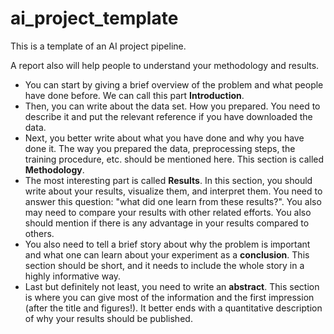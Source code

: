 # ai_project_template
This is a template of an AI project pipeline. 



A report also will help people to understand your methodology and results. 
- You can start by giving a brief overview of the problem and what people have done before. We can call this part **Introduction**. 
- Then, you can write about the data set. How you prepared. You need to describe it and put the relevant reference if you have downloaded the data.
- Next, you better write about what you have done and why you have done it. The way you prepared the data, preprocessing steps, the training procedure, etc. should be mentioned here. This section is called **Methodology**. 
- The most interesting part is called **Results**. In this section, you should write about your results, visualize them, and interpret them. You need to answer this question: "what did one learn from these results?". You also may need to compare your results with other related efforts. You also should mention if there is any advantage in your results compared to others. 
- You also need to tell a brief story about why the problem is important and what one can learn about your experiment as a **conclusion**. This section should be short, and it needs to include the whole story in a highly informative way.  
- Last but definitely not least, you need to write an **abstract**. This section is where you can give most of the information and the first impression (after the title and figures!). It better ends with a quantitative description of why your results should be published. 

